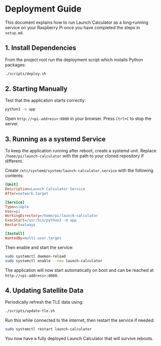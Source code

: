 # Deployment Guide

This document explains how to run Launch Calculator as a long‑running service on your Raspberry Pi once you have completed the steps in `setup.md`.

## 1. Install Dependencies

From the project root run the deployment script which installs Python packages:
```bash
./scripts/deploy.sh
```

## 2. Starting Manually

Test that the application starts correctly:
```bash
python3 -m app
```

Open `http://<pi-address>:8080` in your browser. Press `Ctrl+C` to stop the server.

## 3. Running as a systemd Service

To keep the application running after reboot, create a systemd unit. Replace `/home/pi/launch-calculator` with the path to your cloned repository if different.

Create `/etc/systemd/system/launch-calculator.service` with the following contents:
```ini
[Unit]
Description=Launch Calculator Service
After=network.target

[Service]
Type=simple
User=pi
WorkingDirectory=/home/pi/launch-calculator
ExecStart=/usr/bin/python3 -m app
Restart=always

[Install]
WantedBy=multi-user.target
```
Then enable and start the service:
```bash
sudo systemctl daemon-reload
sudo systemctl enable --now launch-calculator
```
The application will now start automatically on boot and can be reached at `http://<pi-address>:8080`.

## 4. Updating Satellite Data

Periodically refresh the TLE data using:
```bash
./scripts/update-tle.sh
```
Run this while connected to the internet, then restart the service if needed:
```bash
sudo systemctl restart launch-calculator
```

You now have a fully deployed Launch Calculator that will survive reboots.
